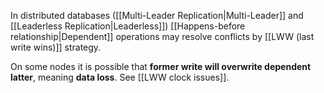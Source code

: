 In distributed databases ([[Multi-Leader Replication|Multi-Leader]] and [[Leaderless Replication|Leaderless]]) [[Happens-before relationship|Dependent]] operations may resolve conflicts by [[LWW (last write wins)]] strategy.

On some nodes it is possible that **former write will overwrite dependent latter**, meaning **data loss**. See [[LWW clock issues]].
